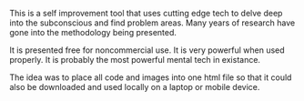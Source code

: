 This is a self improvement tool that uses cutting edge tech to delve deep into the subconscious and find problem areas.  Many years of research have gone into the methodology being presented.

It is presented free for noncommercial use.  It is very powerful when used properly. It is probably the most powerful mental tech in existance.

The idea was to place all code and images into one html file so that it could also be downloaded and used locally on a laptop or mobile device.



